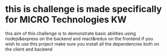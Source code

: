 # this is challenge is made specifically for MICRO Technologies KW
this aim of this challenge is to demonstrate basic abilities using nodejs&express on the backend and react&redux on the frontend
if you wish to use this project make sure you install all the dependencies both on the client and backend
